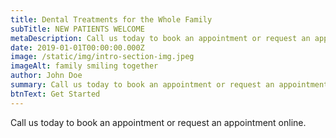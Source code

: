 ```yaml
---
title: Dental Treatments for the Whole Family
subTitle: NEW PATIENTS WELCOME
metaDescription: Call us today to book an appointment or request an appointment online
date: 2019-01-01T00:00:00.000Z
image: /static/img/intro-section-img.jpeg
imageAlt: family smiling together
author: John Doe
summary: Call us today to book an appointment or request an appointment online
btnText: Get Started
---
```


Call us today to book an appointment or request an appointment online.
